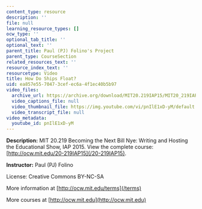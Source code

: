 ```yaml
---
content_type: resource
description: ''
file: null
learning_resource_types: []
ocw_type: ''
optional_tab_title: ''
optional_text: ''
parent_title: Paul (PJ) Folino's Project
parent_type: CourseSection
related_resources_text: ''
resource_index_text: ''
resourcetype: Video
title: How Do Ships Float?
uid: ea857e55-7047-3cef-ec6a-4f1ec40b5b97
video_files:
  archive_url: https://archive.org/download/MIT20.219IAP15/MIT20_219IAP15_PJ_SOL_How_Do_Ships_Float_360p.mp4
  video_captions_file: null
  video_thumbnail_file: https://img.youtube.com/vi/pnIlE1xD-yM/default.jpg
  video_transcript_file: null
video_metadata:
  youtube_id: pnIlE1xD-yM
---
```


**Description:** MIT 20.219 Becoming the Next Bill Nye: Writing and Hosting the Educational Show, IAP 2015. View the complete course: [http://ocw.mit.edu/20-219IAP15](/20-219IAP15).

**Instructor:** Paul (PJ) Folino

License: Creative Commons BY-NC-SA

More information at [http://ocw.mit.edu/terms](/terms)

More courses at [http://ocw.mit.edu](http://ocw.mit.edu)